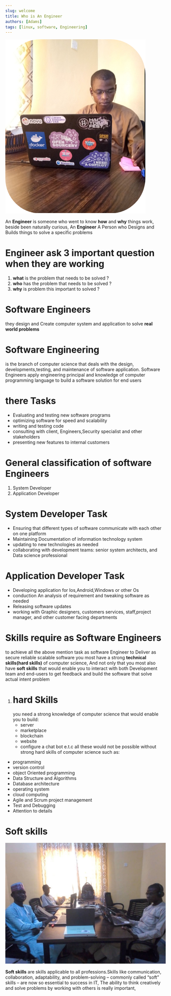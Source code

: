 ```yaml
---
slug: welcome
title: Who is An Engineer
authors: [Adams]
tags: [linux, software, Engineering]
---
```

![](../../static/img/engineer.png)

 An **Engineer** is someone who went to know **how** and **why** things work, beside been naturally curious, An **Engineer** A Person who Designs and Builds things to solve a specific problems
 # Engineer ask 3 important question when they are working 
 1. **what** is the problem that needs to be solved ?
 2. **who** has the problem that needs to be solved ?
 3. **why** is problem this important to solved ?    
 
 # Software Engineers 
 they design and Create computer system and application to solve **real world problems**
 # Software Engineering  
   is the branch of computer science that deals with the design, developments,testing, and maintenance of software application.
      Software Engineers apply engineering principal and knowledge of computer programming language to build a software solution for end users
# there Tasks
- Evaluating and testing new software programs
- optimizing software for speed and scalability
-  writing and testing code
-  consulting with client, Engineers,Security specialist and other stakeholders
-  presenting new features to internal customers
  
# General classification of software Engineers
1. System Developer
2. Application Developer

# System Developer Task
- Ensuring that different types of software communicate with each other on one platform
- Maintaining Documentation of information technology system
- updating to new technologies as needed
- collaborating with development teams: senior system architects, and Data science professional
# Application Developer Task
- Developing application for Ios,Android,Windows or other Os
- conduction An analysis of requirement and tweaking software as needed
- Releasing software updates
- working with Graphic designers, customers services, staff,project manager, and other customer facing departments
  
# Skills require as Software Engineers
to achieve all the above mention task as software Engineer to Deliver as secure reliable scalable software
you most have a strong **technical skills(hard skills)** of computer science, And not only that you most also have **soft skills** that would enable you to interact with both Development team and end-users to get feedback and build the software that solve actual intent problem 
1. # hard Skills
   you need a strong knowledge of computer science that would enable you to build:
   - server
   - marketplace
   - blockchain
   - website
   - configure a chat bot e.t.c
all these would not be possible without strong hard skills of computer science such as:
- programming
- version control
- object Oriented programming
- Data Structure and Algorithms
- Database architecture
- operating system
- cloud computing
- Agile and Scrum project management
- Test and Debugging
- Attention to details

# Soft skills


![](../img/works.jpeg)


**Soft skills** are skills applicable to all professions.Skills like communication, collaboration, adaptability, and problem-solving – commonly called “soft” skills – are now so essential to success in IT, The ability to think creatively and solve problems by working with others is really important,